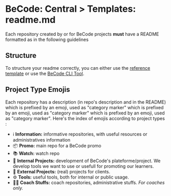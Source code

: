 # BeCode: Central > Templates: readme.md

Each repository created by or for BeCode projects **must** have a README formatted as in the following guidelines

## Structure

To structure your readme correctly, you can either use the [reference template](./tpl.md) or use the [BeCode CLI Tool](https://github.com/becode/cli).

## Project Type Emojis

Each repository has a description (in repo's description and in the README) which is prefixed by an emoji, used as "category marker" which is prefixed by an emoji, used as "category marker" which is prefixed by an emoji, used as "category marker".
Here's the index of emojis according to project types :

- ℹ️ **Information:** informative repositories, with useful resources or administratives information
- 📦 **Promo:** main repo for a BeCode promo
- 📚 **Watch:** watch repo
- 🔨 **Internal Projects:** development of BeCode's plateforme/project. We develop tools we want to use or usefull for promoting our learners.
- 🔬 **External Projects:** (real) projects for clients.
- ⚙️ **Tools:** useful tools, both for internal or public usage.
- 👩‍🏫 **Coach Stuffs:** coach repositories, administrative stuffs. _For coaches only._

